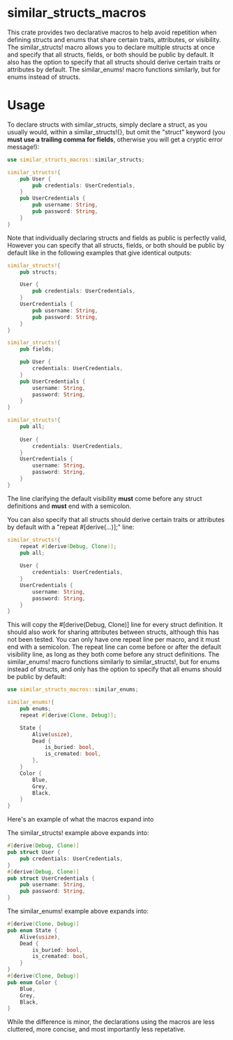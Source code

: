# similar_structs_macros
This crate provides two declarative macros to help avoid repetition when defining structs and enums that share certain traits, attributes, or visibility. The similar_structs! macro allows you to declare multiple structs at once and specify that all structs, fields, or both should be public by default. It also has the option to specify that all structs should derive certain traits or attributes by default. The similar_enums! macro functions similarly, but for enums instead of structs.
# Usage
To declare structs with similar_structs, simply declare a struct, as you usually would, within a similar_structs!{}, but omit the "struct" keyword (you **must use a trailing comma for fields**, otherwise you will get a cryptic error message!):
```rust
use similar_structs_macros::similar_structs;

similar_structs!{
    pub User {
        pub credentials: UserCredentials,
    }
    pub UserCredentials {
        pub username: String,
        pub password: String,
    }
}
```
Note that individually declaring structs and fields as public is perfectly valid, However you can specify that all structs, fields, or both should be public by default like in the following examples that give identical outputs:
```rust
similar_structs!{
    pub structs;

    User {
        pub credentials: UserCredentials,
    }
    UserCredentials {
        pub username: String,
        pub password: String,
    }
}
```
```rust
similar_structs!{
    pub fields;

    pub User {
        credentials: UserCredentials,
    }
    pub UserCredentials {
        username: String,
        password: String,
    }
}
```
```rust
similar_structs!{
    pub all;
    
    User {
        credentials: UserCredentials,
    }
    UserCredentials {
        username: String,
        password: String,
    }
}
```
The line clarifying the default visibility **must** come before any struct definitions and **must** end with a semicolon.

You can also specify that all structs should derive certain traits or attributes by default with a "repeat #[derive(...)];" line:
```rust
similar_structs!{
    repeat #[derive(Debug, Clone)];
    pub all;
    
    User {
        credentials: UserCredentials,
    }
    UserCredentials {
        username: String,
        password: String,
    }
}
```
This will copy the #[derive(Debug, Clone)] line for every struct definition. It should also work for sharing attributes between structs, although this has not been tested. You can only have one repeat line per macro, and it must end with a semicolon. The repeat line can come before or after the default visibility line, as long as they both come before any struct definitions.
The similar_enums! macro functions similarly to similar_structs!, but for enums instead of structs, and only has the option to specify that all enums should be public by default:
```rust
use similar_structs_macros::similar_enums;

similar_enums!{
    pub enums;
    repeat #[derive(Clone, Debug)];

    State {
        Alive(usize),
        Dead {
            is_buried: bool,
            is_cremated: bool,
        },
    }
    Color {
        Blue,
        Grey,
        Black,
    }
}
```
Here's an example of what the macros expand into

The similar_structs! example above expands into:
```rust
#[derive(Debug, Clone)]
pub struct User {
    pub credentials: UserCredentials,
}
#[derive(Debug, Clone)]
pub struct UserCredentials {
    pub username: String,
    pub password: String,
}
```
The similar_enums! example above expands into:
```rust
#[derive(Clone, Debug)]
pub enum State {
    Alive(usize),
    Dead {
        is_buried: bool,
        is_cremated: bool,
    }
}
#[derive(Clone, Debug)]
pub enum Color {
    Blue,
    Grey,
    Black,
}
```
While the difference is minor, the declarations using the macros are less cluttered, more concise, and most importantly less repetative.